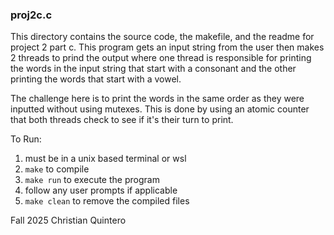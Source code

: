 ### proj2c.c

This directory contains the source code, the makefile, and the readme for 
project 2 part c. This program gets an input string from the user then makes 2 threads 
to prind the output where one thread is responsible for printing the words in the input 
string that start with a consonant and the other printing the words that start with a
vowel. 

The challenge here is to print the words in the same order as they were inputted
without using mutexes. This is done by using an atomic counter that both threads check
to see if it's their turn to print. 

To Run:
  1. must be in a unix based terminal or wsl
  2. `make` to compile
  3. `make run` to execute the program
  4. follow any user prompts if applicable
  5. `make clean` to remove the compiled files


Fall 2025 Christian Quintero

